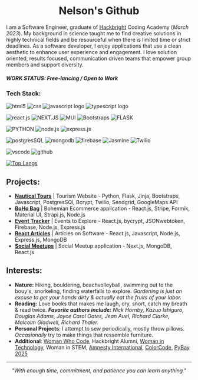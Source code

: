 <h1 align="center">Nelson's Github</h1>

I am a Software Engineer, graduate of [Hackbright](https://hackbrightacademy.com/) Coding Academy (*March 2023*). My background in science taught me to find creative solutions in highly technical fields and be resourceful when there is limited time or strict deadlines. As a software developer, I enjoy applications that use a clean aesthetic to enhance user experience and engagement. I love solution oriented, results focused, communication driven teams that empower group members and support diversity.


##### WORK STATUS: Free-lancing / Open to Work

### Tech Stack:
<!-- BASIC -->
![html5](https://img.shields.io/badge/HTML5-E34F26?style=for-the-badge&logo=html5&logoColor=white)
![css](https://img.shields.io/badge/CSS3-1572B6?style=for-the-badge&logo=css3&logoColor=white)
![javascript logo](https://img.shields.io/badge/JavaScript-323330?style=for-the-badge&logo=javascript&logoColor=F7DF1E) 
![typescript logo](https://img.shields.io/badge/TypeScript-007ACC?style=for-the-badge&logo=typescript&logoColor=white)
<!-- FRAMEWORKS/lIBRARIES --> 
![react.js](https://img.shields.io/badge/React-20232A?style=for-the-badge&logo=react&logoColor=61DAFB)
![NEXT.JS](https://img.shields.io/badge/next.js-000000?style=for-the-badge&logo=nextdotjs&logoColor=white)
![MUI](https://img.shields.io/badge/Material%20UI-007FFF?style=for-the-badge&logo=mui&logoColor=white)
![Bootstraps](https://img.shields.io/badge/Bootstrap-563D7C?style=for-the-badge&logo=bootstrap&logoColor=white)
![FLASK](https://img.shields.io/badge/Flask-000000?style=for-the-badge&logo=flask&logoColor=white)
<!-- BACKEND -->
![PYTHON](https://img.shields.io/badge/Python-FFD43B?style=for-the-badge&logo=python&logoColor=blue)
![node.js](https://img.shields.io/badge/Node%20js-339933?style=for-the-badge&logo=nodedotjs&logoColor=white)
![express.js](https://img.shields.io/badge/Express%20js-000000?style=for-the-badge&logo=express&logoColor=white)
<!-- DATABASE -->
![postgresSQL](https://img.shields.io/badge/PostgreSQL-316192?style=for-the-badge&logo=postgresql&logoColor=white)
![mongodb](https://img.shields.io/badge/MongoDB-4EA94B?style=for-the-badge&logo=mongodb&logoColor=white)
![firebase](https://img.shields.io/badge/firebase-ffca28?style=for-the-badge&logo=firebase&logoColor=black)
![Jasmine](https://img.shields.io/badge/Jasmine-8A4182?style=for-the-badge&logo=Jasmine&logoColor=white)
![Twilio](https://img.shields.io/badge/Twilio-F22F46?style=for-the-badge&logo=Twilio&logoColor=white)
<!-- IDE/OTHER-->
![vscode](https://img.shields.io/badge/VSCode-0078D4?style=for-the-badge&logo=visual%20studio%20code&logoColor=white)
![github](https://img.shields.io/badge/GitHub-100000?style=for-the-badge&logo=github&logoColor=white)


[![Top Langs](https://github-readme-stats.vercel.app/api/top-langs/?username=Nelson00011&layout=compact)](https://github.com/anuraghazra/github-readme-stats)

## Projects:
- **[Nautical Tours](https://github.com/Nelson00011/NauticalTours)** | Tourism Website - Python, Flask, Jinja, Bootstraps, Javascript, PostgresSQl, Bcrypt, Twilio, Sendgrid, GoogleMaps API
- **[BoHo Bag](https://github.com/Nelson00011/boho)** | Bohemian Ecommerce application - React.js, Stripe, Formik, Material UI, Strapi.js, Node.js 
- **[Event Tracker](https://github.com/Nelson00011/EventsMulti)** | Events to Explore - React.js, bycrypt, JSONwebtoken, Firebase, Node.js, Express.js
- **[React Articles](https://github.com/Nelson00011/SandBox)** | Articles on Software - React.js, Javascript, Node.js, Express.js, MongoDB 
- **[Social Meetups](https://github.com/Nelson00011/SocialApp)** | Social Meetup application - Next.js, MongoDB, React.js 

## Interests:
- **Nature:** Hiking, bouldering, beachvolleyball, swimming out to the bouy's, snorkeling, finding waterfalls to explore. 
*Gardening is just an excuse to get your hands dirty & actually eat the fruits of your labor.* 
- **Reading:** Love books that makes me laugh, cry, snort, catch my breath & read twice. 
***Favorite authors include:*** *Nick Hornby, Kazuo Ishiguro, Douglas Adams, Joyce Carol Oates, Jean Auel, Richard Clarke, Malcolm Gladwell, Richard Thaler.*
- **Personal Projects**: I attempt to sew periodically, mostly throw pillows. 
*Occasionally* try to make things that ressemble furniture.
- **Additional**: [Woman Who Code](https://womenwhocode.com/), Hackbright Alumni, [Woman in Technology](https://www.womenintechnology.org/), Woman in STEM, [Amnesty International](https://donate.amnestyusa.org/page/119602/donate/1?ea.tracking.id=MRPaidSearchFR2023&supporter.appealCode=W23XXADEVR0P&en_og_source=W23XXADEVR0P&gad=1&gclid=CjwKCAjw36GjBhAkEiwAKwIWycgySFX3RFPv9cUTkEksRJFYOgS14jWdkNW7CJ6UgnuW-U7o0ibX8RoCR-UQAvD_BwE&gclsrc=aw.ds), [ColorCode](https://www.colorcode.io/), [PyBay 2025](https://pybay.org/about/)

---------------------------------------
<p align="center"><em>
  "With enough time, commitment, and patience you can learn anything."
</em></p>


<!--
**Nelson00011/Nelson00011** is a ✨ _special_ ✨ repository because its `README.md` (this file) appears on your GitHub profile.

ADDITIONAL STICKERS HERE
https://github.com/alexandresanlim/Badges4-README.md-Profile?tab=readme-ov-file#-ide-

Here are some ideas to get you started:

- 🔭 I’m currently working on ...
- 🌱 I’m currently learning ...
- 👯 I’m looking to collaborate on ...
- 🤔 I’m looking for help with ...
- 💬 Ask me about ...
- 📫 How to reach me: ...
- 😄 Pronouns: ...
- ⚡ Fun fact: ...

rewards for improved performance work better than punishment of mistakes. This proposition is supported by much evidence from research on pigeon
Thinking Fast & Slow 
Daniel Kahneman
https://en.wikipedia.org/wiki/Thinking,_Fast_and_Slow
-->
